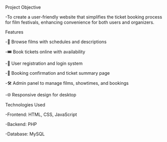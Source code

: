Project Objective

-To create a user-friendly website that simplifies the ticket booking process for film festivals, enhancing convenience for both users and organizers.

Features

-🎥 Browse films with schedules and descriptions

-🎟️ Book tickets online with availability

-👤 User registration and login system

-🧾 Booking confirmation and ticket summary page

-🛠️ Admin panel to manage films, showtimes, and bookings

-🌐 Responsive design for desktop 


Technologies Used

-Frontend: HTML, CSS, JavaScript

-Backend: PHP 

-Database: MySQL 

